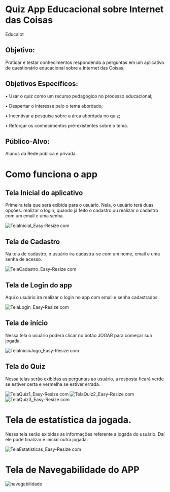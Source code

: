 # Quiz App Educacional sobre Internet das Coisas

EducaIot

## Objetivo: 

Praticar e testar conhecimentos respondendo a perguntas em um aplicativo de questionário educacional sobre a Internet das Coisas.

## Objetivos Específicos:

•	Usar o quiz como um recurso pedagógico no processo educacional;

•	Despertar o interesse pelo o tema abordado;

•	Incentivar a pesquisa sobre a área abordada no quiz;

•	Reforçar os conhecimentos pré-existentes sobre o tema.

## Público-Alvo: 

Alunos da Rede pública e privada.

# Como funciona o app

## Tela Inicial do aplicativo

Primeira tela que será exibida para o usuário. Nela, o usuário terá duas opções: realizar o login,  quando já feito o cadastro ou realizar o cadastro com um email e uma senha.

![TelaInicial_Easy-Resize com](https://user-images.githubusercontent.com/70185017/95695085-d1dc9580-0c0b-11eb-989c-bf9a0e7a55fb.jpg)

## Tela de Cadastro

Na tela de cadastro, o usuário ira cadastra-se com um nome, email e uma senha de acesso.

![TelaCadastro_Easy-Resize com](https://user-images.githubusercontent.com/70185017/95695086-d2752c00-0c0b-11eb-96de-8b4ed8a5aa2b.jpg)

## Tela de Login do app

Aqui o usuário ira realizar o login no app com email e senha cadastrados.

![TelaLogin_Easy-Resize com](https://user-images.githubusercontent.com/70185017/95695093-d3a65900-0c0b-11eb-87d6-f15b402a0273.jpg)

## Tela de início

Nessa tela o usuário poderá clicar no botão JOGAR para começar sua jogada.

![TelaInicioJogo_Easy-Resize com](https://user-images.githubusercontent.com/70185017/95695084-d143ff00-0c0b-11eb-9122-b9344baf6424.jpg)

## Tela do Quiz

Nessa telas serão exibidas as perguntas ao usuário, a resposta ficará verde se estiver certa e vermelha se estiver errada.

![TelaQuiz1_Easy-Resize com](https://user-images.githubusercontent.com/70185017/95695092-d30dc280-0c0b-11eb-9f03-2dd6983a6f9c.jpg)
![TelaQuiz2_Easy-Resize com](https://user-images.githubusercontent.com/70185017/95695090-d30dc280-0c0b-11eb-91fb-377aee6fb1e7.jpg)
![TelaQuiz3_Easy-Resize com](https://user-images.githubusercontent.com/70185017/95695089-d2752c00-0c0b-11eb-8663-7fbaa3cd7461.jpg)

# Tela de estatística da jogada.

Nessa tela serão exibidas as informações referente a jogada do usuário. Daí ele pode finalizar e iniciar outra jogada.

![TelaEstatisticas_Easy-Resize com](https://user-images.githubusercontent.com/70185017/95695088-d2752c00-0c0b-11eb-850d-5d6f3d532c5f.jpg)

# Tela de Navegabilidade do APP

![navegabilidade](https://user-images.githubusercontent.com/70185017/95694283-9cce4400-0c07-11eb-97d4-24779c347023.PNG)


